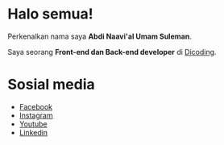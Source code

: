 # Halo semua! 

Perkenalkan nama saya **Abdi Naavi'al Umam Suleman**.<br>

Saya seorang **Front-end dan Back-end developer** di [Dicoding](https://www.dicoding.com/).<br>

# Sosial media
- [Facebook](https://www.facebook.com/abdhi.abdilon)
- [Instagram](https://instagram.com/abdinaavial/)
- [Youtube](https://www.youtube.com/channel/UCucTA-1DB_V9y7V_NXpEE7w)
- [Linkedin](https://www.linkedin.com/in/abdinaavial/)
